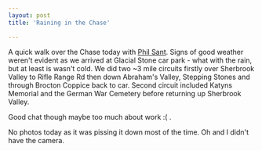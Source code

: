 ```yaml
---
layout: post
title: 'Raining in the Chase'

---
```


A quick walk over the Chase today with 
[Phil Sant](https://twitter.com/SantTheRant). Signs of good weather weren't
evident as we arrived at Glacial Stone car park - what with the rain, but at
least is wasn't cold. We did two ~3 mile circuits firstly over Sherbrook Valley
to Rifle Range Rd then down Abraham's Valley, Stepping Stones and through
Brocton Coppice back to car. Second circuit included Katyns Memorial and the
German War Cemetery before returning up Sherbrook Valley.

Good chat though maybe too much about work :( .

No photos today as it was pissing it down most of the time. Oh and I didn't have
the camera.

